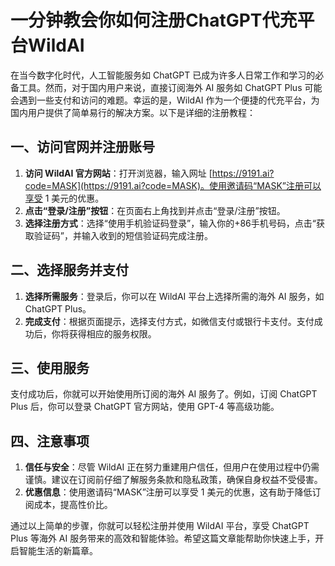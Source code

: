 # 一分钟教会你如何注册ChatGPT代充平台WildAI

在当今数字化时代，人工智能服务如 ChatGPT 已成为许多人日常工作和学习的必备工具。然而，对于国内用户来说，直接订阅海外 AI 服务如 ChatGPT Plus 可能会遇到一些支付和访问的难题。幸运的是，WildAI 作为一个便捷的代充平台，为国内用户提供了简单易行的解决方案。以下是详细的注册教程：

## 一、访问官网并注册账号

1. **访问 WildAI 官方网站**：打开浏览器，输入网址 [https://9191.ai?code=MASK](https://9191.ai?code=MASK)。使用邀请码“MASK”注册可以享受 1 美元的优惠。
2. **点击“登录/注册”按钮**：在页面右上角找到并点击“登录/注册”按钮。
3. **选择注册方式**：选择“使用手机验证码登录”，输入你的+86手机号码，点击“获取验证码”，并输入收到的短信验证码完成注册。

## 二、选择服务并支付

1. **选择所需服务**：登录后，你可以在 WildAI 平台上选择所需的海外 AI 服务，如 ChatGPT Plus。
2. **完成支付**：根据页面提示，选择支付方式，如微信支付或银行卡支付。支付成功后，你将获得相应的服务权限。

## 三、使用服务

支付成功后，你就可以开始使用所订阅的海外 AI 服务了。例如，订阅 ChatGPT Plus 后，你可以登录 ChatGPT 官方网站，使用 GPT-4 等高级功能。

## 四、注意事项

1. **信任与安全**：尽管 WildAI 正在努力重建用户信任，但用户在使用过程中仍需谨慎。建议在订阅前仔细了解服务条款和隐私政策，确保自身权益不受侵害。
2. **优惠信息**：使用邀请码“MASK”注册可以享受 1 美元的优惠，这有助于降低订阅成本，提高性价比。

通过以上简单的步骤，你就可以轻松注册并使用 WildAI 平台，享受 ChatGPT Plus 等海外 AI 服务带来的高效和智能体验。希望这篇文章能帮助你快速上手，开启智能生活的新篇章。

